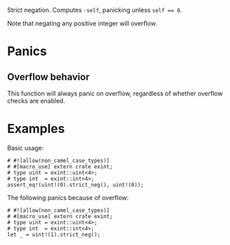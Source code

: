 Strict negation. Computes `-self`, panicking unless `self == 0`.

Note that negating any positive integer will overflow.

# Panics

## Overflow behavior

This function will always panic on overflow, regardless of whether overflow checks are enabled.

# Examples

Basic usage:

```
# #![allow(non_camel_case_types)]
# #[macro_use] extern crate exint;
# type uint = exint::uint<4>;
# type int  = exint::int<4>;
assert_eq!(uint!(0).strict_neg(), uint!(0));
```

The following panics because of overflow:

```should_panic
# #![allow(non_camel_case_types)]
# #[macro_use] extern crate exint;
# type uint = exint::uint<4>;
# type int  = exint::int<4>;
let _ = uint!(1).strict_neg();
```
